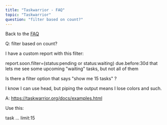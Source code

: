 ```yaml
---
title: "Taskwarrior - FAQ"
topic: "Taskwarrior"
question: "filter based on count?"
---
```


Back to the [FAQ](/support/faq)

Q: filter based on count?

I have a custom report with this filter:

report.soon.filter=(status:pending or status:waiting) due.before:30d
 that lets me see some upcoming "waiting" tasks, but not all of them

Is there a filter option that says "show me 15 tasks" ?

I know I can use head, but piping the output means I lose colors and such.

A: https://taskwarrior.org/docs/examples.html

Use this:

task ... limit:15

